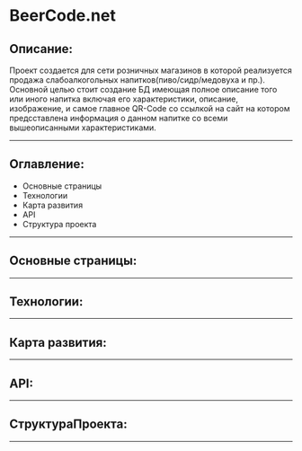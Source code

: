 # BeerCode.net

## Описание:

Проект создается для сети розничных магазинов в которой реализуется продажа слабоалкогольных напитков(пиво/сидр/медовуха и пр.).
Основной целью стоит создание БД имеющая полное описание того или иного напитка включая его характеристики, описание, изображение, и самое главное QR-Code со ссылкой на сайт на котором предсставлена информация о данном напитке со всеми вышеописанными характеристиками.

---

## Оглавление:

- Основные страницы
- Технологии
- Карта развития
- API
- Структура проекта

---

## Основные страницы:

---

## Технологии:

---

## Карта развития:

---

## API:

---

## СтруктураПроекта:

---
